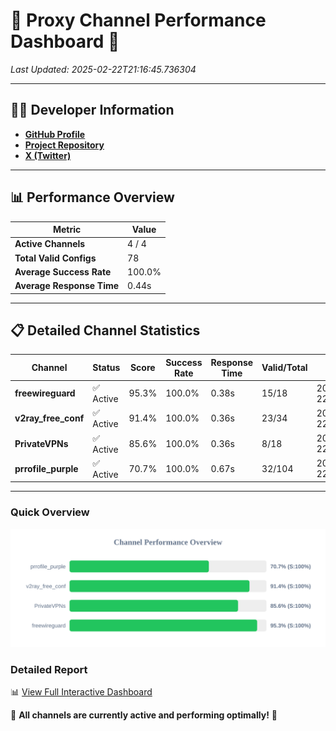 # 🌟 Proxy Channel Performance Dashboard 🌟

_Last Updated: 2025-02-22T21:16:45.736304_

---

## 👩‍💻 Developer Information

- **[GitHub Profile](https://github.com/4n0nymou3)**  
- **[Project Repository](https://github.com/4n0nymou3/multi-proxy-config-fetcher)**  
- **[X (Twitter)](https://x.com/4n0nymou3)**  

---

## 📊 Performance Overview

| Metric                | Value       |
|-----------------------|-------------|
| **Active Channels**   | 4 / 4       |
| **Total Valid Configs** | 78          |
| **Average Success Rate** | 100.0%      |
| **Average Response Time** | 0.44s       |

---

## 📋 Detailed Channel Statistics

| Channel          | Status     | Score  | Success Rate | Response Time | Valid/Total | Last Success               |
|------------------|------------|--------|--------------|---------------|-------------|----------------------------|
| **freewireguard**  | ✅ Active  | 95.3%  | 100.0% | 0.38s         | 15/18       | 2025-02-22T21:16:45.734679 |
| **v2ray_free_conf**  | ✅ Active  | 91.4%  | 100.0% | 0.36s         | 23/34       | 2025-02-22T21:16:44.928958 |
| **PrivateVPNs**  | ✅ Active  | 85.6%  | 100.0% | 0.36s         | 8/18       | 2025-02-22T21:16:45.323907 |
| **prrofile_purple**  | ✅ Active  | 70.7%  | 100.0% | 0.67s         | 32/104       | 2025-02-22T21:16:44.520359 |

---

### Quick Overview
<div align="center">
  <a href="https://raw.githubusercontent.com/nullluser/NullRepo/refs/heads/main/assets/channel_stats_chart.svg">
    <img src="https://raw.githubusercontent.com/nullluser/NullRepo/refs/heads/main/assets/channel_stats_chart.svg" alt="Source Performance Statistics" width="800">
  </a>
</div>

### Detailed Report
📊 [View Full Interactive Dashboard](https://htmlpreview.github.io/?https://github.com/nullluser/NullRepo/blob/main/assets/performance_report.html)

🎉 **All channels are currently active and performing optimally!** 🎉
